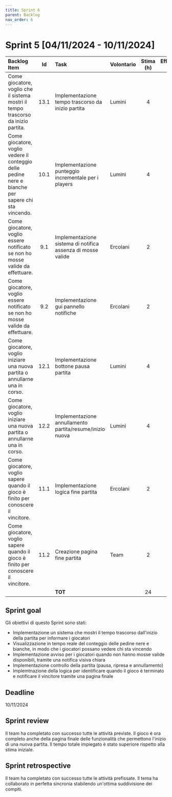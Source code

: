 ```yaml
---
title: Sprint 6
parent: Backlog
nav_order: 6
---
```

# Sprint 5 [04/11/2024 - 10/11/2024]

| Backlog Item                                                                                        |  Id  | Task                                                        | Volontario | Stima (h) | Effettivo (h) | D1 | D2 | D3 | D4 | D5 | D6 | D7 |
|:----------------------------------------------------------------------------------------------------|:----:|:------------------------------------------------------------|------------|:---------:|:-------------:|----|----|----|----|----|----|----|
| Come giocatore, voglio che il sistema mostri il tempo trascorso da inizio partita.                  | 13.1 | Implementazione tempo trascorso da inizio partita           | Lumini     |     4     |       4       | 4  | -  | -  | -  | -  | -  | -  |
| Come giocatore, voglio vedere il conteggio delle pedine nere e bianche per sapere chi sta vincendo. | 10.1 | Implementazione punteggio incrementale per i players        | Lumini     |     4     |       4       | 4  | -  | -  | -  | -  | -  | -  |
| Come giocatore, voglio essere notificato se non ho mosse valide da effettuare.                      | 9.1  | Implementazione sistema di notifica assenza di mosse valide | Ercolani   |     2     |       2       | -  | 2  | -  | -  | -  | -  | -  |
| Come giocatore, voglio essere notificato se non ho mosse valide da effettuare.                      | 9.2  | Implementazione gui pannello notifiche                      | Ercolani   |     2     |       4       | -  | 4  | -  | -  | -  | -  | -  |
| Come giocatore, voglio iniziare una nuova partita o annullarne una in corso.                        | 12.1 | Implementazione bottone pausa partita                       | Lumini     |     4     |       4       | -  | -  | -  | 4  | -  | -  | -  |
| Come giocatore, voglio iniziare una nuova partita o annullarne una in corso.                        | 12.2 | Implementazione annullamento partita/resume/inizio nuova    | Lumini     |     4     |       6       | -  | -  | -  | 6  | -  | -  | -  |
| Come giocatore, voglio sapere quando il gioco è finito per conoscere il vincitore.                  | 11.1 | Implementazione logica fine partita                         | Ercolani   |     2     |       4       | -  | -  | -  | 4  | -  | -  | -  |
| Come giocatore, voglio sapere quando il gioco è finito per conoscere il vincitore.                  | 11.2 | Creazione pagina fine partita                               | Team       |     2     |       2       | -  | -  | -  | 2  | -  | -  | -  |
|                                                                                                     |      | **TOT**                                                     |            |    24     |      30       | 8  | 6  | -  | 16 | -  | -  | -  |

## Sprint goal

Gli obiettivi di questo Sprint sono stati:

* Implementazione un sistema che mostri il tempo trascorso dall'inizio della partita per informare i giocatori
* Visualizzazione in tempo reale del conteggio delle pedine nere e bianche, in modo che i giocatori possano vedere chi sta vincendo
* Implementazione avviso per i giocatori quando non hanno mosse valide disponibili, tramite una notifica visiva chiara
* Implementazione controllo della partita (pausa, ripresa e annullamento)
* Implemtnazione della logica per identificare quando il gioco è terminato e notificare il vincitore tramite una pagina finale

## Deadline

10/11/2024

## Sprint review

Il team ha completato con successo tutte le attività previste. Il gioco è ora completo anche della pagina finale delle funzionalità
che permettono l'inizio di una nuova partita.
Il tempo totale impiegato è stato superiore rispetto alla stima iniziale.

## Sprint retrospective
Il team ha completato con successo tutte le attività prefissate.
Il tema ha collaborato in perfetta sincronia stabilendo un'ottima suddivisione dei compiti.